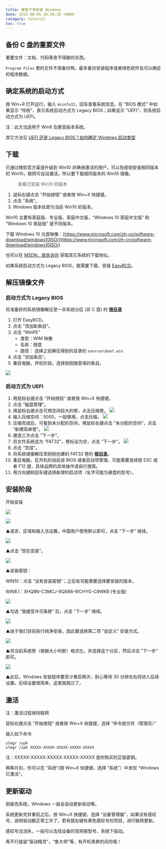```yaml
---
title: 硬盘干净安装 Windows
date: 2015-08-05 16:38:38 +0800
category: tutorial
toc: true
---
```


## 备份 C 盘的重要文件

重要文件：文档、代码等舍不得删的东西。

`Program Files` 里的文件不用备份啊，最多备份安装程序或者绿色软件及可以确定的程序数据。

## 确定系统的启动方式

按 Win+R 打开运行，输入 `msinfo32`，回车查看系统信息。在 “BIOS 模式” 中如果显示 “传统”，表示系统启动方式为 Legacy BIOS；如果显示 “UEFI”，则系统启动方式为 UEFI。

注：此方法适用于 Win8 及更高版本系统。

其它方法见 [UEFI 还是 Legacy BIOS？如何确定 Windows 启动类型](http://wap.ithome.com/html/146588.htm)

## 下载

已通过微软官方渠道升级到 Win10 并确保激活的用户，可以免密钥安装相同版本的 Win10，联网可自动激活，所以要下载相同版本的 Win10 镜像。

> 查看已安装 Win10 的版本
>
1. 鼠标右键点击 “开始按钮” 或者按 Win+X 快捷键。
2. 点击 “系统”。
3. Windows 版本处即为当前 Win10 的版本。

Win10 主要有家庭版、专业版、家庭中文版，“Windows 10 家庭中文版” 和 “Windows 10 家庭版” 是不同版本。

下载 Windows 10 光盘映像：[https://www.microsoft.com/zh-cn/software-download/windows10ISO/](https://www.microsoft.com/zh-cn/software-download/windows10ISO/)

也可以在 [MSDN，我告诉你](http://msdn.itellyou.cn/) 获取其它系统的下载地址。

如果系统启动方式为 Legacy BIOS，就需要下载、安装 [EasyBCD](https://pan.baidu.com/s/1hsmEhSS)。

## 解压镜像文件

### 启动方式为 Legacy BIOS

将准备好的系统镜像解压至一非系统分区 (非 C 盘) 的 **[根目录](http://baike.sogou.com/v305005.htm?fromTitle=%E6%A0%B9%E7%9B%AE%E5%BD%95)**

1. 打开 EasyBCD。
2. 点击 “添加新条目”。
3. 点击 “WinPE”
    * 类型：WIM 映像
    * 名称：随意
    * 路径： 选择之前解压得到的目录的 `sources\boot.win`
4. 点击 “添加条目”。
5. 重启电脑，开机阶段，选择刚刚随意填的条目。

![](/assets/image/install-windows/easybcd.png)

### 启动方式为 UEFI

1. 用鼠标右键点击 “开始按钮” 或者按 Win+X 快捷键。
2. 点击 “磁盘管理”。
3. 用鼠标右键点击可用空间较大的卷，点击压缩卷。 ![](/assets/image/install-windows/1.png)
4. 输入压缩空间：5000，一般够用，点击压缩。 ![](/assets/image/install-windows/2.png)
5. 压缩完成后，可看到未分配的空间，用鼠标右键点击 “未分配的空间”，点击 “新建简单卷”。 ![](/assets/image/install-windows/3.png)
6. 接连三次点击 “下一步”。
7. 将文件系统选为 “FAT32”，卷标设为空，点击 “下一步”。 ![](/assets/image/install-windows/4.png)
8. 点击 “完成”。
9. 将系统镜像解压至刚刚创建的 FAT32 卷的 **[根目录](http://baike.sogou.com/v305005.htm?fromTitle=%E6%A0%B9%E7%9B%AE%E5%BD%95)**。
10. 重启电脑，在开机阶段前进 BIOS 或者启动项管理，可能需要连续按 ESC 或者 F12 键，具体品牌的具体操作请自行搜索。
11. 用方向键和回车键选择新增的启动项（名字可能为硬盘的型号）。

## 安装阶段

开始安装

![](/assets/image/install-windows/05.jpg)

![](/assets/image/install-windows/06.jpg)

▲语言、区域和输入法设置，中国用户使用默认即可，点击 “下一步” 继续。

![](/assets/image/install-windows/07.jpg)

▲点击 “现在安装”。

![](/assets/image/install-windows/08.jpg)

▲安装密钥：

WIN10：点击 “没有安装密钥”；之后有可能需要选择要安装的版本。

WIN8.1：XHQ8N-C3MCJ-RQXB6-WCHYG-C9WKB (专业版)

![](/assets/image/install-windows/09.jpg)

▲勾选 “我接受许可条款” 后，点击 “下一步” 继续。

![](/assets/image/install-windows/10.jpg)

▲由于我们目前执行纯净安装，因此要选择第二项 “自定义” 安装方式。

![](/assets/image/install-windows/11.jpg)

▲将当前系统卷（根据大小判断）格式化，并选择这个分区，然后点击 “下一步” 即可。

![](/assets/image/install-windows/12.jpg)

▲此后，Windows 安装程序要至少重启两次，耐心等待 30 分钟左右将进入后续设置。后续设置很简单，这里就跳过了。

## 激活

注：激活过程保持联网

鼠标右键点击 “开始按钮” 或者按 Win+X 快捷键，选择 “命令提示符（管理员）”

输入如下命令

```batch
slmgr /upk
slmgr /ipk XXXXX-XXXXX-XXXXX-XXXXX-XXXXX
```

注：XXXXX-XXXXX-XXXXX-XXXXX-XXXXX 是你购买的正版密钥。

稍等片刻，你可以在 “系统”(按 Win+X 快捷键，选择 “系统”）中发现 “Windows 已激活”。

## 更新驱动

刚装完系统，Windows 一般会自动更新驱动等。

系统更新完并重启之后，按 Win+X 快捷键，选择 “设备管理器”，如果没有感叹号，说明驱动都正常工作了，若有就右键有黄色感叹号的项目，进行联网更新。

感叹号没消失，一般可以去找设备的官网按型号、系统下驱动。

再不行就装“驱动精灵”，“鲁大师”等，有开机黑屏的风险哦！
